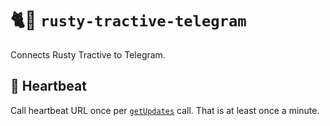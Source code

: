 # 🐈📲 `rusty-tractive-telegram`

Connects Rusty Tractive to Telegram.

## 💓 Heartbeat

Call heartbeat URL once per [`getUpdates`](https://core.telegram.org/bots/api#getupdates) call. That is at least once a minute.
